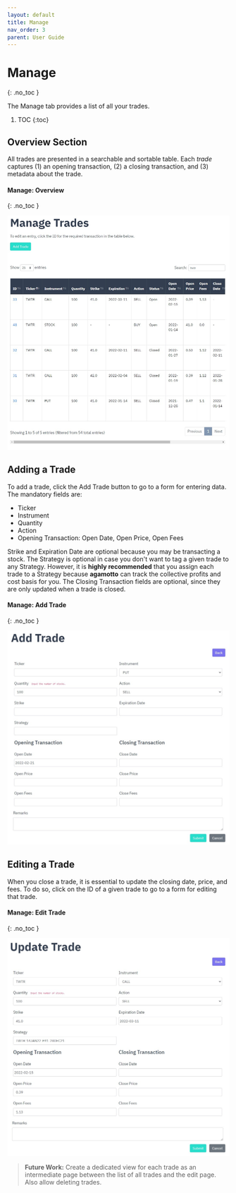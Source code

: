 ```yaml
---
layout: default
title: Manage
nav_order: 3
parent: User Guide
---
```


# Manage
{: .no_toc }

The Manage tab provides a list of all your trades.

1. TOC
{:toc}

## Overview Section
All trades are presented in a searchable and sortable table. Each *trade* captures (1) an opening transaction, (2) a closing transaction, and (3) metadata about the trade.

#### Manage: Overview
{: .no_toc }

<p align="center">
    <img src="https://raw.githubusercontent.com/chrischow/agamotto/main/screenshots/manage-overview.jpg">
</p>

## Adding a Trade
To add a trade, click the Add Trade button to go to a form for entering data. The mandatory fields are:

- Ticker
- Instrument
- Quantity
- Action
- Opening Transaction: Open Date, Open Price, Open Fees

Strike and Expiration Date are optional because you may be transacting a stock. The Strategy is optional in case you don't want to tag a given trade to any Strategy. However, it is **highly recommended** that you assign each trade to a Strategy because **agamotto** can track the collective profits and cost basis for you. The Closing Transaction fields are optional, since they are only updated when a trade is closed.

#### Manage: Add Trade
{: .no_toc }

<p align="center">
    <img src="https://raw.githubusercontent.com/chrischow/agamotto/main/screenshots/manage-add.jpg">
</p>

## Editing a Trade
When you close a trade, it is essential to update the closing date, price, and fees. To do so, click on the ID of a given trade to go to a form for editing that trade.

#### Manage: Edit Trade
{: .no_toc }

<p align="center">
    <img src="https://raw.githubusercontent.com/chrischow/agamotto/main/screenshots/manage-edit.jpg">
</p>

> **Future Work:** Create a dedicated view for each trade as an intermediate page between the list of all trades and the edit page. Also allow deleting trades.